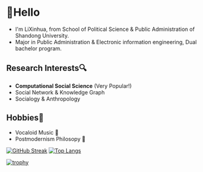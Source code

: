 # 👋Hello

- I'm LiXinhua, from School of Political Science & Public Administration of Shandong University.
- Major in Public Administration & Electronic information engineering, Dual bachelor program.

## Research Interests🔍

- **Computational Social Science** (Very Popular!)
- Social Network & Knowledge Graph
- Socialogy & Anthropology

## Hobbies🎈

- Vocaloid Music 🎼
- Postmodernism Philosopy 🤖

[![GitHub Streak](https://github-readme-streak-stats.herokuapp.com/?user=Larrtroffen)](https://git.io/streak-stats)
[![Top Langs](https://github-readme-stats.vercel.app/api/top-langs/?username=Larrtroffen&layout=compact)](https://github.com/anuraghazra/github-readme-stats)

[![trophy](https://github-profile-trophy.vercel.app/?username=Larrtroffen)](https://github.com/ryo-ma/github-profile-trophy)

